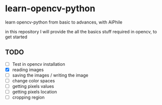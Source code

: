 # learn-opencv-python
learn opencv-python from basic to advances, with AiPhile

in this  repository I will provide the all the basics stuff required in opencv, to get started
## TODO

- [ ]  Test in opencv installation
- [x] reading images
- [ ] saving the images / writing the image
- [ ] change color spaces
- [ ] getting pixels values
- [ ] getting pixels location
- [ ] cropping region